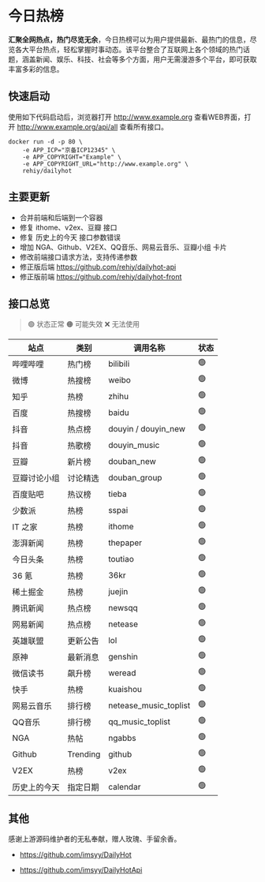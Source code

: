 # 今日热榜

**汇聚全网热点，热门尽览无余**，今日热榜可以为用户提供最新、最热门的信息，尽览各大平台热点，轻松掌握时事动态。该平台整合了互联网上各个领域的热门话题，涵盖新闻、娱乐、科技、社会等多个方面，用户无需漫游多个平台，即可获取丰富多彩的信息。

## 快速启动

使用如下代码启动后，浏览器打开 <http://www.example.org> 查看WEB界面，打开 <http://www.example.org/api/all> 查看所有接口。

```shell
docker run -d -p 80 \
    -e APP_ICP="京备ICP12345" \
    -e APP_COPYRIGHT="Example" \
    -e APP_COPYRIGHT_URL="http://www.example.org" \
    rehiy/dailyhot
```

## 主要更新

- 合并前端和后端到一个容器
- 修复 ithome、v2ex、豆瓣 接口
- 修复 历史上的今天 接口参数错误
- 增加 NGA、Github、V2EX、QQ音乐、网易云音乐、豆瓣小组 卡片
- 修改前端接口请求方法，支持传递参数
- 修正版后端 <https://github.com/rehiy/dailyhot-api>
- 修正版前端 <https://github.com/rehiy/dailyhot-front>

## 接口总览

> 🟢 状态正常
> 🟠 可能失效
> ❌ 无法使用

| **站点**     | **类别** | **调用名称**          | **状态** |
| ------------ | -------- | --------------------- | -------- |
| 哔哩哔哩     | 热门榜   | bilibili              | 🟢        |
| 微博         | 热搜榜   | weibo                 | 🟢        |
| 知乎         | 热榜     | zhihu                 | 🟢        |
| 百度         | 热搜榜   | baidu                 | 🟢        |
| 抖音         | 热点榜   | douyin / douyin_new   | 🟢        |
| 抖音         | 热歌榜   | douyin_music          | 🟢        |
| 豆瓣         | 新片榜   | douban_new            | 🟢        |
| 豆瓣讨论小组 | 讨论精选 | douban_group          | 🟢        |
| 百度贴吧     | 热议榜   | tieba                 | 🟢        |
| 少数派       | 热榜     | sspai                 | 🟢        |
| IT 之家      | 热榜     | ithome                | 🟢        |
| 澎湃新闻     | 热榜     | thepaper              | 🟢        |
| 今日头条     | 热榜     | toutiao               | 🟢        |
| 36 氪        | 热榜     | 36kr                  | 🟢        |
| 稀土掘金     | 热榜     | juejin                | 🟢        |
| 腾讯新闻     | 热点榜   | newsqq                | 🟢        |
| 网易新闻     | 热点榜   | netease               | 🟢        |
| 英雄联盟     | 更新公告 | lol                   | 🟢        |
| 原神         | 最新消息 | genshin               | 🟢        |
| 微信读书     | 飙升榜   | weread                | 🟢        |
| 快手         | 热榜     | kuaishou              | 🟢        |
| 网易云音乐   | 排行榜   | netease_music_toplist | 🟢        |
| QQ音乐       | 排行榜   | qq_music_toplist      | 🟢        |
| NGA          | 热帖     | ngabbs                | 🟢        |
| Github       | Trending | github                | 🟢        |
| V2EX         | 热榜     | v2ex                  | 🟢        |
| 历史上的今天 | 指定日期 | calendar              | 🟢        |

## 其他

感谢上游源码维护者的无私奉献，赠人玫瑰、手留余香。

- <https://github.com/imsyy/DailyHot>
  
- <https://github.com/imsyy/DailyHotApi>

